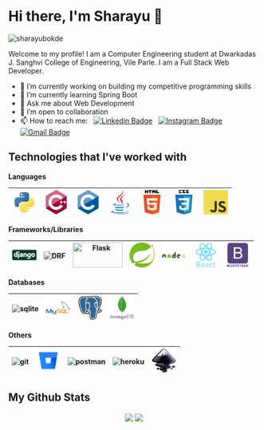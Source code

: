 # Hi there, I'm Sharayu 👋
<p align="left"> 
  <img src="https://komarev.com/ghpvc/?username=SharayuBokde&label=Profile%20views&color=blue&style=flat" alt="sharayubokde" /> 
</p>

Welcome to my profile! I am a Computer Engineering student at Dwarkadas J. Sanghvi College of Engineering, Vile Parle. I am a Full Stack Web Developer.

- 🔭 I’m currently working on building my competitive programming skills
- 🌱 I’m currently learning Spring Boot
- 💬 Ask me about Web Development
- 👯 I’m open to collaboration
- 📫 How to reach me: &nbsp; [![Linkedin Badge](https://img.shields.io/badge/-sharayu--bokde-blue?logo=linkedin)](https://www.linkedin.com/in/sharayu-bokde/) &nbsp; [![Instagram Badge](https://img.shields.io/badge/-sharayubokde-bc2a8d?logo=instagram&logoColor=white)](https://www.instagram.com/sharayubokde/) &nbsp;
[![Gmail Badge](https://img.shields.io/badge/-bokde.sharayu%40gmail.com-b23121?logo=gmail&logoColor=white)](mailto:bokde.sharayu@gmail.com)

## Technologies that I've worked with

**Languages**

<img title="Python" src="https://raw.githubusercontent.com/devicons/devicon/master/icons/python/python-original.svg" alt="python" width="50" height="50"/> | <img title="C++" src="https://raw.githubusercontent.com/devicons/devicon/master/icons/cplusplus/cplusplus-original.svg" alt="cplusplus" width="50" height="50"/> | <img title="C" src="https://raw.githubusercontent.com/devicons/devicon/master/icons/c/c-original.svg" alt="c" width="50" height="50"/> | <img title="Java" src="https://raw.githubusercontent.com/devicons/devicon/master/icons/java/java-original.svg" alt="java" width="50" height="50"/> | <img title="HTML" src="https://raw.githubusercontent.com/devicons/devicon/master/icons/html5/html5-original-wordmark.svg" alt="html5" width="50" height="50"/> | <img title="CSS" src="https://raw.githubusercontent.com/devicons/devicon/master/icons/css3/css3-original-wordmark.svg" alt="css3" width="50" height="50"/> | <img title="JavaScript" src="https://raw.githubusercontent.com/devicons/devicon/master/icons/javascript/javascript-original.svg" alt="javascript" width="50" height="50"/> 
|--|--|--|--|--|--|--|

**Frameworks/Libraries**

<img title="Django" src="https://raw.githubusercontent.com/devicons/devicon/master/icons/django/django-original.svg" alt="django" width="50" height="50"/> | <img title="Django Rest Framework" alt="DRF" width="100" height="50" src="https://storage.googleapis.com/cw-p1w5jpim0sdhkccw8gr/media/blog-images/drf-logo2.png"> | <img title="Flask" width="100" height="50" src="https://miro.medium.com/max/438/1*0G5zu7CnXdMT9pGbYUTQLQ.png"> | <img title="Spring" alt="Spring" width="50" height="50" src="https://github.com/devicons/devicon/blob/master/icons/spring/spring-original.svg"> | <img title="Node" src="https://raw.githubusercontent.com/devicons/devicon/master/icons/nodejs/nodejs-original-wordmark.svg" alt="nodejs" width="50" height="50"/> | <img title="React" src="https://raw.githubusercontent.com/devicons/devicon/master/icons/react/react-original-wordmark.svg" alt="react" width="50" height="50"/> | <img title="Bootstrap" src="https://raw.githubusercontent.com/devicons/devicon/master/icons/bootstrap/bootstrap-plain-wordmark.svg" alt="bootstrap" width="50" height="50"/> 
|--|--|--|--|--|--|--|

**Databases**

<img title="SQLite" src="https://www.vectorlogo.zone/logos/sqlite/sqlite-icon.svg" alt="sqlite" width="50" height="50"/> | <img title="MySQL" src="https://raw.githubusercontent.com/devicons/devicon/master/icons/mysql/mysql-original-wordmark.svg" alt="mysql" width="50" height="50"/> | <img title="PostgreSQL" src="https://github.com/devicons/devicon/blob/master/icons/postgresql/postgresql-original.svg" alt="postgresql" width="50" height="50" /> | <img title="MongoDB" src="https://raw.githubusercontent.com/devicons/devicon/master/icons/mongodb/mongodb-original-wordmark.svg" alt="mongodb" width="50" height="50"/> 
|--|--|--|--|

**Others**

<img title="Git" src="https://www.vectorlogo.zone/logos/git-scm/git-scm-icon.svg" alt="git" width="50" height="50"/> | <img title="bitbucket" src="https://github.com/devicons/devicon/blob/master/icons/bitbucket/bitbucket-original.svg" alt="bitbucket" width="50" height="50"/> | <img title="Postman" src="https://www.vectorlogo.zone/logos/getpostman/getpostman-icon.svg" alt="postman" width="50" height="50"/> | <img title="Heroku" src="https://www.vectorlogo.zone/logos/heroku/heroku-icon.svg" alt="heroku" width="50" height="50"/> | <img title="Inkscape" src="https://github.com/devicons/devicon/blob/master/icons/inkscape/inkscape-original.svg" alt="inkscape" width="50" height="50"/>
|--|--|--|--|--|

<!--
**IDEs**
<img title="vscode" src="https://github.com/devicons/devicon/blob/master/icons/vscode/vscode-original.svg" alt="vscode" width="50" height="50"/> | <img title="intellij" src="https://github.com/SharayuBokde/SharayuBokde/blob/main/Images/intellij.png" alt="intellij" width="50" height="50"/> | <img title="jupyter" src="https://github.com/devicons/devicon/blob/master/icons/jupyter/jupyter-original.svg" alt="jupyter" width="50" height="50"/>
|--|--|--|
-->

## My Github Stats

<p align="center">
  <img align="center" src="https://github-readme-stats.vercel.app/api?username=SharayuBokde&count_private=true&show_icons=true&theme=radical" width=50% />
  <img align="center" src="https://github-readme-stats.vercel.app/api/top-langs/?username=SharayuBokde&count_private=true&langs_count=8&layout=compact&theme=radical" width=40% />
</p>
<!--

[![Sharayu's GitHub stats](https://github-readme-stats.vercel.app/api?username=SharayuBokde&count_private=true&show_icons=true&theme=radical)](https://github.com/SharayuBokde/github-readme-stats)


[![Top Langs](https://github-readme-stats.vercel.app/api/top-langs/?username=SharayuBokde&count_private=true&langs_count=8&layout=compact&theme=radical)](https://github.com/SharayuBokde/github-readme-stats)

-->
